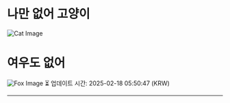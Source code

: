 
# 나만 없어 고양이

![Cat Image](https://cdn2.thecatapi.com/images/MTY2MTYyMw.jpg)

# 여우도 없어
![Fox Image](https://randomfox.ca/images/26.jpg)
⏳ 업데이트 시간: 2025-02-18 05:50:47 (KRW)

---
